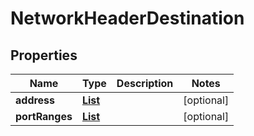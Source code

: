 

# NetworkHeaderDestination


## Properties

| Name | Type | Description | Notes |
|------------ | ------------- | ------------- | -------------|
|**address** | [**List**](List.md) |  |  [optional] |
|**portRanges** | [**List**](List.md) |  |  [optional] |



